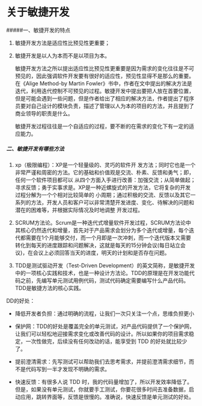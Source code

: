 # 关于敏捷开发

#####一、敏捷开发的特点

1. 敏捷开发方法是适应性比预见性更重要；

2. 敏捷开发是以人为本而不是以项目为本。

   敏捷开发方法之所以提出适应性比预见性更重要是因为需求的变化往往是不可预见的，因此强调软件开发要有很好的适应性，预见性显得不是那么的重要。在《Alige Method-by Martin Fowler》书中，作者在文中提出的解决方法是迭代，利用迭代控制不可预见的过程。敏捷开发中提出要把人放在首要位置，但是可能会遇到一些问题，但是作者给出了相应的解决方法，作者提出了程序员要对自己设计的模块负责，描述了管理以人为本的项目的方法，并且提到了商业领导的职责是什么。

   敏捷开发过程往往是一个自适应的过程，要不断的在需求的变化下有一定的适应能力。

##### 二、敏捷开发有哪些方法

1. xp（极限编程）：XP是一个轻量级的、灵巧的软件开 发方法；同时它也是一个非常严谨和周密的方法。它的基础和价值观是交流、朴素、反馈和勇气；即，任何一个软件项目都可以 从四个方面入手进行改善：加强交流；从简单做起；寻求反馈；勇于实事求是。XP是一种近螺旋式的开发方法，它将复杂的开发过程分解为一个个相对比较简单的 小周期；通过积极的交流、反馈以及其它一系列的方法，开发人员和客户可以非常清楚开发进度、变化、待解决的问题和潜在的困难等，并根据实际情况及时地调整 开发过程。

2. SCRUM方法论。Scrum是一种迭代式增量软件开发过程，SCRUM方法论中其核心仍然迭代和增量，首先对于产品需求会划分为多个迭代或增量，每个迭代都需要在1个月能够交付，而一个月即是一次冲刺，而一个迭代版本又需要转化到每天的进度跟踪和问题解决，这就是每天的15分钟会议(每日站立会议)，在会议上必须回答当天的进度，明天的计划和是否存在问题。

3. TDD是测试驱动开发（Test-Driven Development）的英文简称，是敏捷开发中的一项核心实践和技术，也是一种设计方法论。TDD的原理是在开发功能代码之前，先编写单元测试用例代码，测试代码确定需要编写什么产品代码。TDD是敏捷方法的核心实践。

DD的好处：

   - 降低开发者负担：通过明确的流程，让我们一次只关注一个点，思维负担更小

   - 保护网：TDD的好处是覆盖完全的单元测试，对产品代码提供了一个保护网，让我们可以轻松地迎接需求变化或改善代码的设计。所以如果你的项目需求稳定，一次性做完，后续没有任何改动的话，能享受到 TDD 的好处就比较少了。

   - 提前澄清需求：先写测试可以帮助我们去思考需求，并提前澄清需求细节，而不是代码写到一半才发现不明确的需求。

   - 快速反馈：有很多人说 TDD 时，我的代码量增加了，所以开发效率降低了。但是，如果没有单元测试，你就要手工测试，你要花很多时间去准备数据，启动应用，跳转界面等，反馈是很慢的。准确说，快速反馈是单元测试的好处。

        

   

   

   

   

   

   

   

